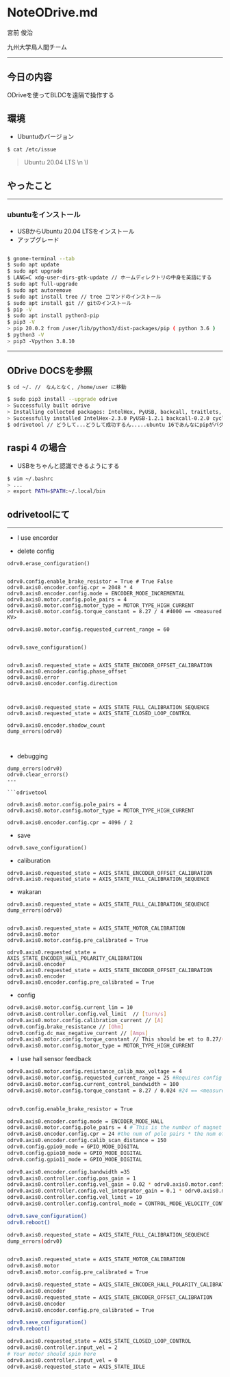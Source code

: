 # NoteODrive.md

宮前 俊治 

九州大学鳥人間チーム

---

## 今日の内容

ODriveを使ってBLDCを遠隔で操作する

## 環境

* Ubuntuのバージョン
```bash
$ cat /etc/issue
```
> Ubuntu 20.04 LTS \n \l









## やったこと

---

### ubuntuをインストール

* USBからUbuntu 20.04 LTSをインストール
* アップグレード

```bash

$ gnome-terminal --tab
$ sudo apt update
$ sudo apt upgrade
$ LANG=C xdg-user-dirs-gtk-update // ホームディレクトリの中身を英語にする
$ sudo apt full-upgrade
$ sudo apt autoremove
$ sudo apt install tree // tree コマンドのインストール
$ sudo apt install git // gitのインストール 
$ pip -V
$ sudo apt install python3-pip
$ pip3 -V
> pip 20.0.2 from /user/lib/python3/dist-packages/pip ( python 3.6 )	
$ python3 -V
> pip3 -Vpython 3.8.10
```
---

## ODrive DOCSを参照

```bash
$ cd ~/. //　なんとなく, /home/user に移動

$ sudo pip3 install --upgrade odrive
> Successfully built odrive  
> Installing collected packages: IntelHex, PyUSB, backcall, traitlets, matplotlib-inline, pygments, parso, jedi, > decorator, pickleshare, wcwidth, prompt-toolkit, ipython, numpy, cycler, pyparsing, kiwisolver, matplotlib, odrive  
> Successfully installed IntelHex-2.3.0 PyUSB-1.2.1 backcall-0.2.0 cycler-0.10.0 decorator-5.0.9 ipython-7.27.0 jedi-0.18.0 kiwisolver-1.3.2 matplotlib-3.4.3 matplotlib-inline-0.1.2 numpy-1.21.2 odrive-0.5.2.post0 parso-0.8.2 pickleshare-0.7.5 prompt-toolkit-3.0.20 pygments-2.10.0 pyparsing-2.4.7 traitlets-5.1.0 wcwidth-0.2.5  
$ odrivetool // どうして...どうして成功するん.....ubuntu 16であんなにpipがバグ起こしてたのに......
```

## raspi 4 の場合

* USBをちゃんと認識できるようにする
```bash
$ vim ~/.bashrc
> ...  
> export PATH=$PATH:~/.local/bin  
```

## odrivetoolにて


---
* I use encorder

 * delete config
```odrivetool
odrv0.erase_configuration()
```

```

odrv0.config.enable_brake_resistor = True # True False
odrv0.axis0.encoder.config.cpr = 2048 * 4
odrv0.axis0.encoder.config.mode = ENCODER_MODE_INCREMENTAL
odrv0.axis0.motor.config.pole_pairs = 4
odrv0.axis0.motor.config.motor_type = MOTOR_TYPE_HIGH_CURRENT
odrv0.axis0.motor.config.torque_constant = 8.27 / 4 #4000 == <measured KV>  

odrv0.axis0.motor.config.requested_current_range = 60


odrv0.save_configuration()


odrv0.axis0.requested_state = AXIS_STATE_ENCODER_OFFSET_CALIBRATION
odrv0.axis0.encoder.config.phase_offset
odrv0.axis0.error
odrv0.axis0.encoder.config.direction



odrv0.axis0.requested_state = AXIS_STATE_FULL_CALIBRATION_SEQUENCE
odrv0.axis0.requested_state = AXIS_STATE_CLOSED_LOOP_CONTROL

odrv0.axis0.encoder.shadow_count
dump_errors(odrv0)



```




  * debugging
```odrivetool
dump_errors(odrv0)
odrv0.clear_errors()
---

```odrivetool

odrv0.axis0.motor.config.pole_pairs = 4
odrv0.axis0.motor.config.motor_type = MOTOR_TYPE_HIGH_CURRENT

odrv0.axis0.encoder.config.cpr = 4096 / 2
```
  * save
```odrivetool
odrv0.save_configuration()
```

  * caliburation
```odrivetool
odrv0.axis0.requested_state = AXIS_STATE_ENCODER_OFFSET_CALIBRATION
odrv0.axis0.requested_state = AXIS_STATE_FULL_CALIBRATION_SEQUENCE
```

 * wakaran
```odrivetool
odrv0.axis0.requested_state = AXIS_STATE_FULL_CALIBRATION_SEQUENCE 
dump_errors(odrv0)


odrv0.axis0.requested_state = AXIS_STATE_MOTOR_CALIBRATION  
odrv0.axis0.motor  
odrv0.axis0.motor.config.pre_calibrated = True

odrv0.axis0.requested_state = AXIS_STATE_ENCODER_HALL_POLARITY_CALIBRATION
odrv0.axis0.encoder
odrv0.axis0.requested_state = AXIS_STATE_ENCODER_OFFSET_CALIBRATION
odrv0.axis0.encoder
odrv0.axis0.encoder.config.pre_calibrated = True
```

* config
```bash
odrv0.axis0.motor.config.current_lim = 10  
odrv0.axis0.controller.config.vel_limit  // [turn/s]
odrv0.axis0.motor.config.calibration_current // [A]  
odrv0.config.brake_resistance // [Ohm] 
odrv0.config.dc_max_negative_current // [Amps]
odrv0.axis0.motor.config.torque_constant // This should be et to 8.27/(motor KV)  
odrv0.axis0.motor.config.motor_type = MOTOR_TYPE_HIGH_CURRENT  
```

* I use hall sensor feedback
```bash
odrv0.axis0.motor.config.resistance_calib_max_voltage = 4  
odrv0.axis0.motor.config.requested_current_range = 25 #Requires config save and reboot  
odrv0.axis0.motor.config.current_control_bandwidth = 100  
odrv0.axis0.motor.config.torque_constant = 8.27 / 0.024 #24 == <measured KV>  


odrv0.config.enable_brake_resistor = True

odrv0.axis0.encoder.config.mode = ENCODER_MODE_HALL  
odrv0.axis0.motor.config.pole_pairs = 4 # This is the number of magnet pokes in the rotor, divided by two.  
odrv0.axis0.encoder.config.cpr = 24 #the num of pole pairs * the num of states of the hall feedback  
odrv0.axis0.encoder.config.calib_scan_distance = 150  
odrv0.config.gpio9_mode = GPIO_MODE_DIGITAL  
odrv0.config.gpio10_mode = GPIO_MODE_DIGITAL  
odrv0.config.gpio11_mode = GPIO_MODE_DIGITAL  

odrv0.axis0.encoder.config.bandwidth =35 
odrv0.axis0.controller.config.pos_gain = 1  
odrv0.axis0.controller.config.vel_gain = 0.02 * odrv0.axis0.motor.config.torque_constant * odrv0.axis0.encoder.config.cpr    
odrv0.axis0.controller.config.vel_integrator_gain = 0.1 * odrv0.axis0.motor.config.torque_constant * odrv0.axis0.encoder.config.cpr  
odrv0.axis0.controller.config.vel_limit = 10  
odrv0.axis0.controller.config.control_mode = CONTROL_MODE_VELOCITY_CONTROL  

odrv0.save_configuration()    
odrv0.reboot()  

odrv0.axis0.requested_state = AXIS_STATE_FULL_CALIBRATION_SEQUENCE 
dump_errors(odrv0)


odrv0.axis0.requested_state = AXIS_STATE_MOTOR_CALIBRATION  
odrv0.axis0.motor  
odrv0.axis0.motor.config.pre_calibrated = True

odrv0.axis0.requested_state = AXIS_STATE_ENCODER_HALL_POLARITY_CALIBRATION
odrv0.axis0.encoder
odrv0.axis0.requested_state = AXIS_STATE_ENCODER_OFFSET_CALIBRATION
odrv0.axis0.encoder
odrv0.axis0.encoder.config.pre_calibrated = True

odrv0.save_configuration()
odrv0.reboot()

odrv0.axis0.requested_state = AXIS_STATE_CLOSED_LOOP_CONTROL
odrv0.axis0.controller.input_vel = 2
# Your motor should spin here
odrv0.axis0.controller.input_vel = 0
odrv0.axis0.requested_state = AXIS_STATE_IDLE
```
